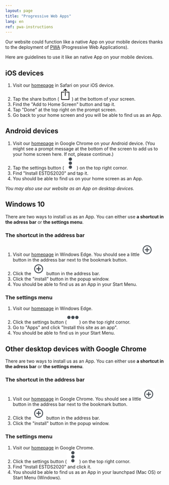```yaml
---
layout: page
title: "Progressive Web Apps"
lang: en
ref: pwa-instructions
---
```


Our website could function like a native App on your mobile devices thanks to the deployment of [PWA](https://en.wikipedia.org/wiki/Progressive_web_applications) (Progressive Web Applications).

Here are guidelines to use it like an native App on your mobile devices.

## iOS devices

1. Visit our [homepage](https://estds.yicode.ac) in Safari on your iOS device.
1. Tap the share button (![](/assets/img/ios-safari-share-icon.svg)) at the bottom of your screen.
1. Find the "Add to Home Screen" button and tap it.
1. Tap "Done" at the top right on the prompt screen.
1. Go back to your home screen and you will be able to find us as an App.

## Android devices

1. Visit our [homepage](https://estds.yicode.ac) in Google Chrome on your Android device. (You might see a prompt message at the bottom of the screen to add us to your home screen here. If not, please continue.)
1. Tap the settings button (![](/assets/img/icon-settings-v.svg)) on the top right cornor.
1. Find "Install ESTDS2020" and tap it.
1. You should be able to find us on your home screen as an App.

_You may also use our website as an App on desktop devices._

## Windows 10

There are two ways to install us as an App. You can either use __a shortcut in the adress bar__ or __the settings menu__.

### The shortcut in the address bar

1. Visit our [homepage](https://estds.yicode.ac) in Windows Edge. You should see a little ![](/assets/img/icon-install-plus-circle.svg) button in the address bar next to the bookmark button.
1. Click the ![](/assets/img/icon-install-plus-circle.svg) button in the address bar.
1. Click the "install" button in the popup window.
1. You should be able to find us as an App in your Start Menu.

### The settings menu
1. Visit our [homepage](https://estds.yicode.ac) in Windows Edge.
1. Click the settings button (![](/assets/img/icon-settings-h.svg)) on the top right cornor.
1. Go to "Apps" and click "Install this site as an app".
1. You should be able to find us in your Start Menu.

## Other desktop devices with Google Chrome

There are two ways to install us as an App. You can either use __a shortcut in the adress bar__ or __the settings menu__.

### The shortcut in the address bar
1. Visit our [homepage](https://estds.yicode.ac) in Google Chrome. You should see a little ![](/assets/img/icon-install-plus-circle.svg) button in the address bar next to the bookmark button.
1. Click the ![](/assets/img/icon-install-plus-circle.svg) button in the address bar.
1. Click the "install" button in the popup window.

### The settings menu
1. Visit our [homepage](https://estds.yicode.ac) in Google Chrome.
1. Click the settings button (![](/assets/img/icon-settings-v.svg)) on the top right cornor.
1. Find "Install ESTDS2020" and click it.
1. You should be able to find us as an App in your launchpad (Mac OS) or Start Menu (Windows).
